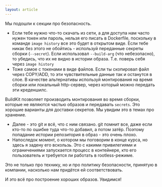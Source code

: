 ```yaml
---
layout: article
---
```


Мы подошли к секции про безопасность.

- Если тебе нужно что-то скачать из сети, а для доступа нам часто нужен токен или пароль, нельзя его писать в Dockerfile, поскольку в команде `image history` все это будет в открытом виде. Если тебе никак без этого не обойтись - используй переданные секреты сборки (`--secret`). Если использовал `--build-arg` (что небезопасно), то убедись, что их не видно в истории образа. Т.е. поверь себя через `image history`
- Тоже самое с токенами в виде файлов. Если ты скопировал файл через COPY/ADD, то эти чувствительные данные так и останутся в слое. В качестве альтернативы используй монтирования на время сборки или локальный http-сервер, через который можно передать эти креденшилс.

BuildKit позволяет производить монтирования во время сборки, которые не являются частью образов и передавать `secrets`. Это хорошие варианты для доставки секретов. Мы увидим это в темах про хранение.

- Далее - это git и всё, что с ним связано. git помнит все, даже если кто-то по ошибке туда что-то добавил, а потом затёр. Поэтому попадание истории репозитория в образ - это очень плохо.
- Напоследок момент, о котором мы поговорим в конце курса, но здесь я задену его вскользь. Это с какими привилегиями и ограничениями запускается процесс в контейнере, кто его пользователь и требуется ли работать в rootless-режиме.

Это не только про технику, но и про политику безопасности, принятую в компании, насколько нам придётся ей соответствовать.

И это всё про построение хороших образов. Увидимся!
